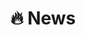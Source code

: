 # 🔥 News
<!-- - *2025.06*: 🎉 Our paper "Artificial-intelligence-guided Design of Ordered Gas Diffusion Layers for High-performing Fuel Cells via Bayesian Machine Learning" are accepted by Nature Communications! -->
